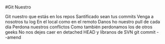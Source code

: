 #Git Nuestro

Git nuestro que estás en los repos
Santificado sean tus commits
Venga a nosotros tu log
En el local como en el remoto
Danos ho nuestro pull de cada día
Perdona nuestros conflictos
Como también perdonamos los de otros geeks
No nos dejes caer en detached HEAD
y líbranos de SVN
git commit --amend